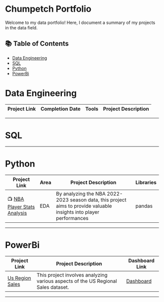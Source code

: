 # Chumpetch Portfolio

Welcome to my data portfolio! Here, I document a summary of my projects in the data field. 

## 📚 Table of Contents
- [Data Engineering](#data-engineering)
- [SQL](#sql)
- [Python](#python)
- [PowerBi](#PowerBi)

# Data Engineering

| Project Link | Completion Date | Tools | Project Description | 
|---|---|---|---|
***

# SQL

***

# Python
| Project Link | Area | Project Description | Libraries |    
|---|---|---|---|
| 📺 [NBA Player Stats Analysis](https://github.com/chumphetx/EDA_-Basketball/blob/main/Eda_basketball.ipynb) | EDA | By analyzing the NBA 2022-2023 season data, this project aims to provide valuable insights into player performances| pandas|   
***

# PowerBi

| Project Link | Project Description | Dashboard Link |
|---|---|---|
|[Us Region Sales](https://github.com/chumphetx/New-Project) | This project involves analyzing various aspects of the US Regional Sales dataset.| [Dashboard](https://app.powerbi.com/links/O_Esl2Hylz?ctid=43d3e5df-56d2-4b75-9028-17d34764d1a0&pbi_source=linkShare) |

***

